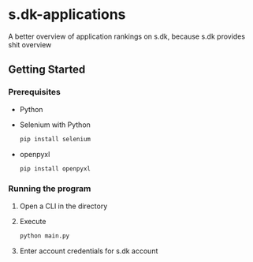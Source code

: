 # s.dk-applications

A better overview of application rankings on s.dk, because s.dk provides shit overview

## Getting Started

### Prerequisites

- Python

- Selenium with Python

    ```sh
    pip install selenium
    ```

- openpyxl

    ```sh
    pip install openpyxl
    ```

### Running the program

1. Open a CLI in the directory

2. Execute

    ```sh
    python main.py
    ```

3. Enter account credentials for s.dk account
